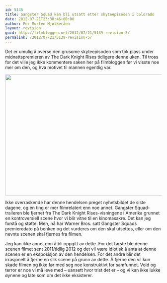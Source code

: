```yaml
---
id: 5145
title: Gangster Squad kan bli utsatt etter skyteepisoden i Colorado
date: 2012-07-21T23:38:46+00:00
author: Per Morten Mjølkeråen
layout: revision
guid: http://filmbloggen.net/2012/07/21/5139-revision-5/
permalink: /2012/07/21/5139-revision-5/
---
```

Det er umulig å overse den grusome skyteepisoden som tok plass under midnattspremieren av The Dark Knight Rises tidligere denne uken. Til tross for det ville jeg ikke kommentere saken her på filmbloggen før vi visste noe mer om den, og hva motivet til mannen egentlig var. 

<a href="http://filmbloggen.net/?attachment_id=5143" rel="attachment wp-att-5143"><img src="http://filmbloggen.net/wp-content/uploads//2012/07/Gangster-Squad-1-620x390.jpg" alt="" width="620" height="390" class="alignnone size-large wp-image-5143" /></a>

Ikke overraskende har denne hendelsen preget nyhetsbildet de siste dagene, og én ting er mer filmrelatert enn noe annet. Gangster Squad-traileren ble fjernet fra The Dark Knight Rises-visningene i Amerika grunnet en kontroversiell scene hvor vi blir vitne til en kinomasakre. Det kan jeg forstå og støtte. Men, nå har Warner Bros. satt Gangster Squads premieredato på benken og det vurderes om den skal utsettes, eller om den nevnte scenen skal fjernes fra filmen.

Jeg kan ikke annet enn å bli oppgitt av dette. For det første ble denne scenen filmet sent 2011/tidlig 2012 og det vil være idiotisk å anta at denne scenen er en eksposisjon av den hendelsen. For det andre blir det irrasjonelt å fjerne en slik scene på grunn av dette. Å fjerne den vil kun skade filmen og ikke før med seg noe konstruktivt for samfunnet. Vold og terror er noe vi må leve med &#8211; uansett hvor trist det er &#8211; og vi kan ikke lukke øynene og late som om det ikke eksisterer.